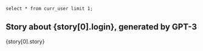 ```story
select * from curr_user limit 1;
```

## Story about {story[0].login}, generated by GPT-3

{story[0].story}

